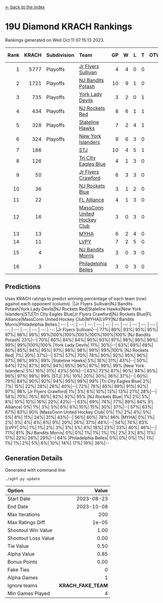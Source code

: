 [<- back to the index](readme.md)
# 19U Diamond KRACH Rankings
Rankings generated on Wed Oct 11 07:15:13 2023.

Rank|KRACH|Subdivision|Team|GP|W|L|T|OTW|OTL|SoS|Exp Wins|Win Diff
---:|---:|:---|:---|---:|---:|---:|---:|---:|---:|---:|---:|---:
1|5777|Playoffs|[Jr Flyers Sullivan](https://gamesheetstats.com/seasons/3663/teams/140859/schedule)|4|4|0|0|1|0|183|4.8|-0.0
2|1721|Playoffs|[NJ Bandits Potash](https://gamesheetstats.com/seasons/3663/teams/140857/schedule)|10|9|1|0|0|0|212|9.9|0.0
3|735|Playoffs|[York Lady Devils](https://gamesheetstats.com/seasons/3663/teams/140856/schedule)|3|2|0|1|0|0|170|3.3|-0.0
4|434|Playoffs|[NJ Rockets Red](https://gamesheetstats.com/seasons/3663/teams/140855/schedule)|8|6|1|1|0|0|246|7.4|0.0
5|328|Playoffs|[Stateline Hawks](https://gamesheetstats.com/seasons/3663/teams/141851/schedule)|7|2|4|1|0|1|1989|3.3|-0.0
6|324|Playoffs|[New York Islanders](https://gamesheetstats.com/seasons/3663/teams/140861/schedule)|9|6|3|0|0|0|451|6.9|0.0
7|186||[STJ](https://gamesheetstats.com/seasons/3663/teams/140858/schedule)|10|4|5|1|0|0|600|5.4|0.0
8|126||[Tri CIty Eagles Blue](https://gamesheetstats.com/seasons/3663/teams/140852/schedule)|4|1|3|0|0|0|2381|1.8|-0.0
9|50||[Jr Flyers Crawford](https://gamesheetstats.com/seasons/3663/teams/140862/schedule)|6|3|3|0|0|0|122|3.9|0.0
10|36||[NJ Rockets Blue](https://gamesheetstats.com/seasons/3663/teams/140867/schedule)|3|1|2|0|0|0|166|1.9|0.0
11|22||[FL Alliance](https://gamesheetstats.com/seasons/3663/teams/156907/schedule)|4|1|3|0|0|0|247|1.9|0.0
12|16||[MassConn United Hockey Club](https://gamesheetstats.com/seasons/3663/teams/140854/schedule)|3|0|3|0|0|0|622|0.9|0.0
13|13||[MYHA](https://gamesheetstats.com/seasons/3663/teams/140863/schedule)|6|2|4|0|0|0|124|2.9|0.0
14|11||[LVPY](https://gamesheetstats.com/seasons/3663/teams/140860/schedule)|7|2|5|0|0|0|301|2.9|0.0
15|4||[NJ Bandits Morris](https://gamesheetstats.com/seasons/3663/teams/140866/schedule)|3|0|3|0|0|0|97|0.9|0.0
16|3||[Philadelphia Belles](https://gamesheetstats.com/seasons/3663/teams/140864/schedule)|3|0|3|0|0|0|10|0.9|0.0

## Predictions
Uses KRACH ratings to predict winning percentage of each team (row) against each opponent (column).
||Jr Flyers Sullivan|NJ Bandits Potash|York Lady Devils|NJ Rockets Red|Stateline Hawks|New York Islanders|STJ|Tri CIty Eagles Blue|Jr Flyers Crawford|NJ Rockets Blue|FL Alliance|MassConn United Hockey Club|MYHA|LVPY|NJ Bandits Morris|Philadelphia Belles
| --: | --: | --: | --: | --: | --: | --: | --: | --: | --: | --: | --: | --: | --: | --: | --: | --: 
|Jr Flyers Sullivan|--| 77%| 89%| 93%| 95%| 95%| 97%| 98%| 99%| 99%|100%|100%|100%|100%|100%|100%
|NJ Bandits Potash| 23%|--| 70%| 80%| 84%| 84%| 90%| 93%| 97%| 98%| 99%| 99%| 99%| 99%|100%|100%
|York Lady Devils| 11%| 30%|--| 63%| 69%| 69%| 80%| 85%| 94%| 95%| 97%| 98%| 98%| 99%| 99%|100%
|NJ Rockets Red|  7%| 20%| 37%|--| 57%| 57%| 70%| 78%| 90%| 92%| 95%| 96%| 97%| 98%| 99%| 99%
|Stateline Hawks|  5%| 16%| 31%| 43%|--| 50%| 64%| 72%| 87%| 90%| 94%| 95%| 96%| 97%| 99%| 99%
|New York Islanders|  5%| 16%| 31%| 43%| 50%|--| 63%| 72%| 87%| 90%| 94%| 95%| 96%| 97%| 99%| 99%
|STJ|  3%| 10%| 20%| 30%| 36%| 37%|--| 60%| 79%| 84%| 90%| 92%| 94%| 95%| 98%| 99%
|Tri CIty Eagles Blue|  2%|  7%| 15%| 22%| 28%| 28%| 40%|--| 72%| 78%| 85%| 89%| 91%| 92%| 97%| 98%
|Jr Flyers Crawford|  1%|  3%|  6%| 10%| 13%| 13%| 21%| 28%|--| 58%| 70%| 76%| 80%| 82%| 92%| 95%
|NJ Rockets Blue|  1%|  2%|  5%|  8%| 10%| 10%| 16%| 22%| 42%|--| 63%| 69%| 74%| 77%| 89%| 94%
|FL Alliance|  0%|  1%|  3%|  5%|  6%|  6%| 10%| 15%| 30%| 37%|--| 57%| 63%| 67%| 83%| 90%
|MassConn United Hockey Club|  0%|  1%|  2%|  4%|  5%|  5%|  8%| 11%| 24%| 31%| 43%|--| 56%| 60%| 78%| 86%
|MYHA|  0%|  1%|  2%|  3%|  4%|  4%|  6%|  9%| 20%| 26%| 37%| 44%|--| 54%| 74%| 83%
|LVPY|  0%|  1%|  1%|  2%|  3%|  3%|  5%|  8%| 18%| 23%| 33%| 40%| 46%|--| 71%| 81%
|NJ Bandits Morris|  0%|  0%|  1%|  1%|  1%|  1%|  2%|  3%|  8%| 11%| 17%| 22%| 26%| 29%|--| 64%
|Philadelphia Belles|  0%|  0%|  0%|  1%|  1%|  1%|  1%|  2%|  5%|  6%| 10%| 14%| 17%| 19%| 36%|--

## Generation Details

Generated with command line:
```
./aghf.py update
```

| Option | Value |
| :----- | ----: |
| Start Date | 2023-08-23 |
| End Date | 2023-10-08 |
| Max Iterations | 200 |
| Max Ratings Diff | 1e-05 |
| Shootout Win Value | 1.00 |
| Shootout Loss Value | 0.00 |
| Tie Value | 0.50 |
| Alpha Value | 0.85 |
| Bonus Points | 0.00 |
| Fake Ties | 0 |
| Alpha Games | 1 |
| Ignore teams | __KRACH_FAKE_TEAM__ |
| Min Games Played | 4 |

